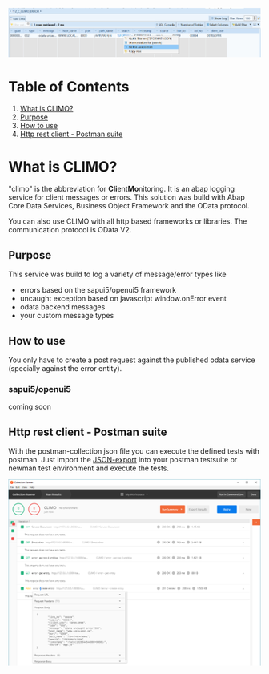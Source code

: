 ![error cds view](https://github.com/impnguyen/climo/blob/master/readmeMedia/errorCdsView.png)

# Table of Contents
1. [What is CLIMO?](#What-is-CLIMO?)
2. [Purpose](#Purpose)
3. [How to use](#How-to-use)
4. [Http rest client - Postman suite](#Http-rest-client---Postman-suite)

# What is CLIMO?

"climo" is the abbreviation for **Cli**ent**Mo**nitoring. It is an abap logging service for client messages or errors. This solution was build with Abap Core Data Services, Business Object Framework and the OData protocol.

You can also use CLIMO with all http based frameworks or libraries. The communication protocol is OData V2.

## Purpose

This service was build to log a variety of message/error types like

- errors based on the sapui5/openui5 framework
- uncaught exception based on javascript window.onError event
- odata backend messages
- your custom message types

## How to use

You only have to create a post request against the published odata service (specially against the error entity).

### sapui5/openui5

coming soon

## Http rest client - Postman suite

With the postman-collection json file you can execute the defined tests with postman.
Just import the [JSON-export](https://github.com/impnguyen/climo/tree/dev/postman) into your postman testsuite or newman test environment and execute the tests.

![postman collection](https://github.com/impnguyen/climo/blob/dev/readmeMedia/postmanTestSuite.png)
